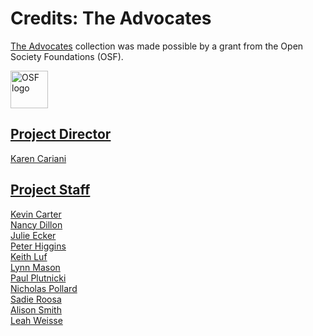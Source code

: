 # Credits: The Advocates
  
[The Advocates](/collections/advocates-advocates/full-program-video) collection was made possible by a grant from the Open Society Foundations (OSF).

<a href="http://www.opensocietyfoundations.org"><img height="60" src="https://s3.amazonaws.com/openvault.wgbh.org/logos/OSF.jpg"
 alt="OSF logo" title="OSF">
  
## Project Director
Karen Cariani

## Project Staff
Kevin Carter<br/>
Nancy Dillon<br/>
Julie Ecker<br/>
Peter Higgins<br/>
Keith Luf<br/>
Lynn Mason<br/>
Paul Plutnicki<br/>
Nicholas Pollard<br/>
Sadie Roosa<br/>
Alison Smith<br/>
Leah Weisse<br/>






